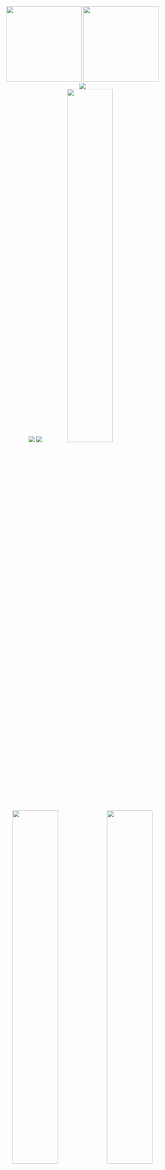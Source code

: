 <div align="center">

<img src="https://github-readme-stats.vercel.app/api?username=WindTunnelRetirement&show_icons=true&theme=tokyonight&hide_border=true&count_private=true&include_all_commits=true" height="200" />
<img src="https://github-readme-stats.vercel.app/api/top-langs/?username=WindTunnelRetirement&layout=compact&theme=tokyonight&hide_border=true&count_private=true&card_width=445&langs_count=8" height="200" />

</div>

<div align="center">

<img src="https://streak-stats.demolab.com/?user=WindTunnelRetirement&theme=tokyonight" />

</div>

<div align="center">

<img src="https://github-profile-trophy.vercel.app/?username=WindTunnelRetirement&theme=onedark&no-frame=true&no-bg=true&margin-w=4&column=6" />

<img src="https://github-profile-summary-cards.vercel.app/api/cards/profile-details?username=WindTunnelRetirement&theme=tokyonight" />

<img src="https://github-profile-summary-cards.vercel.app/api/cards/stats?username=WindTunnelRetirement&theme=tokyonight" width="49%" />
<img src="https://github-profile-summary-cards.vercel.app/api/cards/repos-per-language?username=WindTunnelRetirement&theme=tokyonight" width="49%" />

<img src="https://github-profile-summary-cards.vercel.app/api/cards/most-commit-language?username=WindTunnelRetirement&theme=tokyonight" width="49%" />
<img src="https://github-profile-summary-cards.vercel.app/api/cards/productive-time?username=WindTunnelRetirement&theme=tokyonight&utcOffset=9" width="49%" />

</div>
